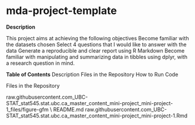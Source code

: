 # mda-project-template
**Description**

This project aims at achieving the following objectives
Become familiar with the datasets chosen 
Select 4 questions that I would like to answer with the data
Generate a reproducible and clear report using R Markdown
Become familiar with manipulating and summarizing data in tibbles using dplyr, with a research question in mind.


**Table of Contents**
Description
Files in the Repository
How to Run Code


Files in the Repository

raw.githubusercontent.com_UBC-STAT_stat545.stat.ubc.ca_master_content_mini-project_mini-project-1_files/figure-gfm \\ README.md
raw.githubusercontent.com_UBC-STAT_stat545.stat.ubc.ca_master_content_mini-project_mini-project-1.Rmd


